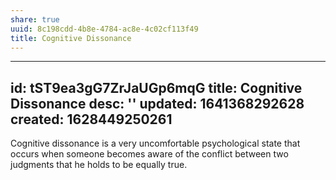 ```yaml
---
share: true
uuid: 8c198cdd-4b8e-4784-ac8e-4c02cf113f49
title: Cognitive Dissonance
---
```

---
id: tST9ea3gG7ZrJaUGp6mqG
title: Cognitive Dissonance
desc: ''
updated: 1641368292628
created: 1628449250261
---

Cognitive dissonance is a very uncomfortable psychological state that occurs when someone becomes aware of the conflict between two judgments that he holds to be equally true.
